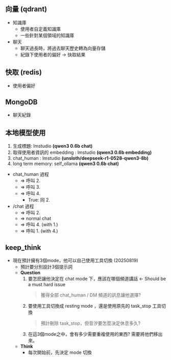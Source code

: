 ## 向量 (qdrant)
*   知識庫
    *   使用者自定義知識庫
    *   一些針對某個領域的知識庫
*   聊天
    *   聊天過長時，將過去聊天歷史轉為向量存儲
    *   紀錄下使用者的偏好 -> 快取結果
    
## 快取 (redis)
*   使用者偏好

## MongoDB
*   聊天紀錄

## 本地模型使用
1. 生成標題: lmstudio **(qwen3 0.6b chat)**
2. 取得使用者資訊的 embedding : lmstudio **(qwen3 0.6b embedding)**
3. chat_human : lmstudio **(unsloth/deepseek-r1-0528-qwen3-8b)**
4. long term memory: self_ollama **(qwen3 0.6b chat)**
*   chat_human 過程
    *   => 呼叫 2.
    *   => 呼叫 3.
    *   => 呼叫 4.
        *   True: 同 2.
*   /chat 過程
    *   => 呼叫 2.
    *   => normal chat
    *   => 呼叫 4. (with 1.)
    *   => 呼叫 1. (with 4.)

## keep_think
*   現在預計擁有3個mode，他可以自己使用工具切換 (20250819)
    *   預計要分別設計3個提示詞
    *   **Question**
        1. 要怎麽讓他決定在 chat mode 下，應該在哪個頻道講話 <- Should be a must hard issue
            > 獲得全部 chat_human / DM 頻道的訊息讓他選擇?
        2. 要使用工具切換成 resting mode ，還是使用原先的 task_stop 工具切換
            > 預計刪除 task_stop，但音汐要怎麼決定休息多久?
        3. 在這3個mode之中，會有多少需要重複使用的東西? 需要將他們移出來。
    *   **Think**
        *   每次開始前，先決定 mode 切換